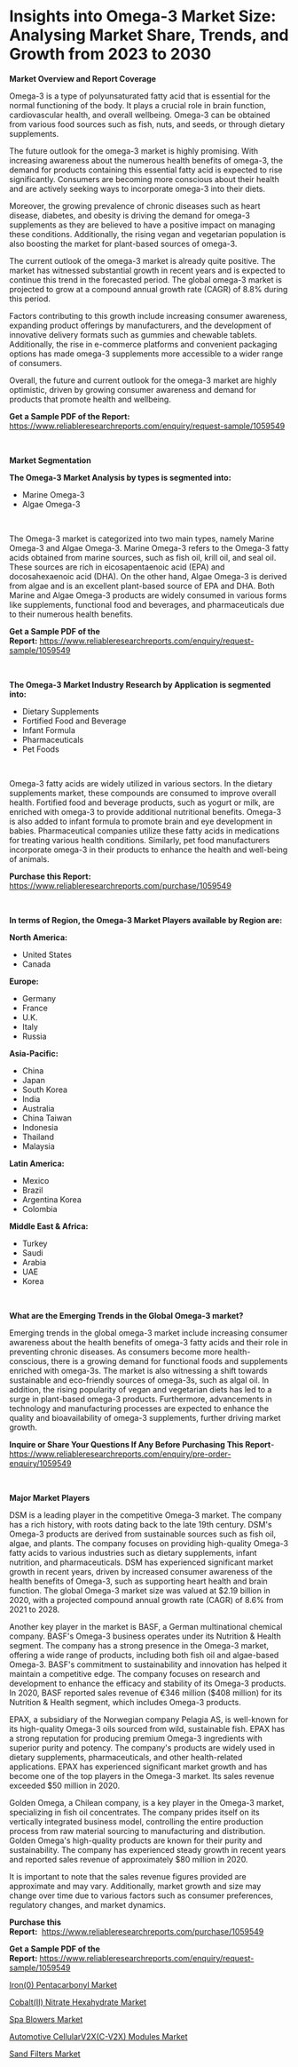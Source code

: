 <p><h1>Insights into Omega-3 Market Size: Analysing Market Share, Trends, and Growth from 2023 to 2030</h1></p><p><strong>Market Overview and Report Coverage</strong></p>
<p><p>Omega-3 is a type of polyunsaturated fatty acid that is essential for the normal functioning of the body. It plays a crucial role in brain function, cardiovascular health, and overall wellbeing. Omega-3 can be obtained from various food sources such as fish, nuts, and seeds, or through dietary supplements.</p><p>The future outlook for the omega-3 market is highly promising. With increasing awareness about the numerous health benefits of omega-3, the demand for products containing this essential fatty acid is expected to rise significantly. Consumers are becoming more conscious about their health and are actively seeking ways to incorporate omega-3 into their diets.</p><p>Moreover, the growing prevalence of chronic diseases such as heart disease, diabetes, and obesity is driving the demand for omega-3 supplements as they are believed to have a positive impact on managing these conditions. Additionally, the rising vegan and vegetarian population is also boosting the market for plant-based sources of omega-3.</p><p>The current outlook of the omega-3 market is already quite positive. The market has witnessed substantial growth in recent years and is expected to continue this trend in the forecasted period. The global omega-3 market is projected to grow at a compound annual growth rate (CAGR) of 8.8% during this period.</p><p>Factors contributing to this growth include increasing consumer awareness, expanding product offerings by manufacturers, and the development of innovative delivery formats such as gummies and chewable tablets. Additionally, the rise in e-commerce platforms and convenient packaging options has made omega-3 supplements more accessible to a wider range of consumers.</p><p>Overall, the future and current outlook for the omega-3 market are highly optimistic, driven by growing consumer awareness and demand for products that promote health and wellbeing.</p></p>
<p><strong>Get a Sample PDF of the Report:</strong> <a href="https://www.reliableresearchreports.com/enquiry/request-sample/1059549">https://www.reliableresearchreports.com/enquiry/request-sample/1059549</a></p>
<p>&nbsp;</p>
<p><strong>Market Segmentation</strong></p>
<p><strong>The Omega-3 Market Analysis by types is segmented into:</strong></p>
<p><ul><li>Marine Omega-3</li><li>Algae Omega-3</li></ul></p>
<p>&nbsp;</p>
<p><p>The Omega-3 market is categorized into two main types, namely Marine Omega-3 and Algae Omega-3. Marine Omega-3 refers to the Omega-3 fatty acids obtained from marine sources, such as fish oil, krill oil, and seal oil. These sources are rich in eicosapentaenoic acid (EPA) and docosahexaenoic acid (DHA). On the other hand, Algae Omega-3 is derived from algae and is an excellent plant-based source of EPA and DHA. Both Marine and Algae Omega-3 products are widely consumed in various forms like supplements, functional food and beverages, and pharmaceuticals due to their numerous health benefits.</p></p>
<p><strong>Get a Sample PDF of the Report:</strong>&nbsp;<a href="https://www.reliableresearchreports.com/enquiry/request-sample/1059549">https://www.reliableresearchreports.com/enquiry/request-sample/1059549</a></p>
<p>&nbsp;</p>
<p><strong>The Omega-3 Market Industry Research by Application is segmented into:</strong></p>
<p><ul><li>Dietary Supplements</li><li>Fortified Food and Beverage</li><li>Infant Formula</li><li>Pharmaceuticals</li><li>Pet Foods</li></ul></p>
<p>&nbsp;</p>
<p><p>Omega-3 fatty acids are widely utilized in various sectors. In the dietary supplements market, these compounds are consumed to improve overall health. Fortified food and beverage products, such as yogurt or milk, are enriched with omega-3 to provide additional nutritional benefits. Omega-3 is also added to infant formula to promote brain and eye development in babies. Pharmaceutical companies utilize these fatty acids in medications for treating various health conditions. Similarly, pet food manufacturers incorporate omega-3 in their products to enhance the health and well-being of animals.</p></p>
<p><strong>Purchase this Report:</strong>&nbsp; <a href="https://www.reliableresearchreports.com/purchase/1059549">https://www.reliableresearchreports.com/purchase/1059549</a></p>
<p>&nbsp;</p>
<p><strong>In terms of Region, the Omega-3 Market Players available by Region are:</strong></p>
<p>
    <p> <strong> North America: </strong>
        <ul>
            <li>United States</li>
            <li>Canada</li>
        </ul>
        </p> 
    <p> <strong> Europe: </strong>
        <ul>
            <li>Germany</li>
            <li>France</li>
            <li>U.K.</li>
            <li>Italy</li>
            <li>Russia</li>
        </ul>
        </p> 
    <p> <strong> Asia-Pacific: </strong>
        <ul>
            <li>China</li>
            <li>Japan</li>
            <li>South Korea</li>
            <li>India</li>
            <li>Australia</li>
            <li>China Taiwan</li>
            <li>Indonesia</li>
            <li>Thailand</li>
            <li>Malaysia</li>
        </ul>
        </p> 
    <p> <strong> Latin America: </strong>
        <ul>
            <li>Mexico</li>
            <li>Brazil</li>
            <li>Argentina Korea</li>
            <li>Colombia</li>
        </ul>
        </p> 
    <p> <strong> Middle East & Africa: </strong>
        <ul>
            <li>Turkey</li>
            <li>Saudi</li>
            <li>Arabia</li>
            <li>UAE</li>
            <li>Korea</li>
        </ul>
    </p>
    </p>
<p>&nbsp;</p>
<p><strong>What are the Emerging Trends in the Global Omega-3 market?</strong></p>
<p><p>Emerging trends in the global omega-3 market include increasing consumer awareness about the health benefits of omega-3 fatty acids and their role in preventing chronic diseases. As consumers become more health-conscious, there is a growing demand for functional foods and supplements enriched with omega-3s. The market is also witnessing a shift towards sustainable and eco-friendly sources of omega-3s, such as algal oil. In addition, the rising popularity of vegan and vegetarian diets has led to a surge in plant-based omega-3 products. Furthermore, advancements in technology and manufacturing processes are expected to enhance the quality and bioavailability of omega-3 supplements, further driving market growth.</p></p>
<p><strong>Inquire or Share Your Questions If Any Before Purchasing This Report</strong>- <a href="https://www.reliableresearchreports.com/enquiry/pre-order-enquiry/1059549">https://www.reliableresearchreports.com/enquiry/pre-order-enquiry/1059549</a></p>
<p>&nbsp;</p>
<p><strong>Major Market Players</strong></p>
<p><p>DSM is a leading player in the competitive Omega-3 market. The company has a rich history, with roots dating back to the late 19th century. DSM's Omega-3 products are derived from sustainable sources such as fish oil, algae, and plants. The company focuses on providing high-quality Omega-3 fatty acids to various industries such as dietary supplements, infant nutrition, and pharmaceuticals. DSM has experienced significant market growth in recent years, driven by increased consumer awareness of the health benefits of Omega-3, such as supporting heart health and brain function. The global Omega-3 market size was valued at $2.19 billion in 2020, with a projected compound annual growth rate (CAGR) of 8.6% from 2021 to 2028.</p><p>Another key player in the market is BASF, a German multinational chemical company. BASF's Omega-3 business operates under its Nutrition & Health segment. The company has a strong presence in the Omega-3 market, offering a wide range of products, including both fish oil and algae-based Omega-3. BASF's commitment to sustainability and innovation has helped it maintain a competitive edge. The company focuses on research and development to enhance the efficacy and stability of its Omega-3 products. In 2020, BASF reported sales revenue of €346 million ($408 million) for its Nutrition & Health segment, which includes Omega-3 products.</p><p>EPAX, a subsidiary of the Norwegian company Pelagia AS, is well-known for its high-quality Omega-3 oils sourced from wild, sustainable fish. EPAX has a strong reputation for producing premium Omega-3 ingredients with superior purity and potency. The company's products are widely used in dietary supplements, pharmaceuticals, and other health-related applications. EPAX has experienced significant market growth and has become one of the top players in the Omega-3 market. Its sales revenue exceeded $50 million in 2020.</p><p>Golden Omega, a Chilean company, is a key player in the Omega-3 market, specializing in fish oil concentrates. The company prides itself on its vertically integrated business model, controlling the entire production process from raw material sourcing to manufacturing and distribution. Golden Omega's high-quality products are known for their purity and sustainability. The company has experienced steady growth in recent years and reported sales revenue of approximately $80 million in 2020.</p><p>It is important to note that the sales revenue figures provided are approximate and may vary. Additionally, market growth and size may change over time due to various factors such as consumer preferences, regulatory changes, and market dynamics.</p></p>
<p><strong>Purchase this Report:</strong>&nbsp;&nbsp;<a href="https://www.reliableresearchreports.com/purchase/1059549">https://www.reliableresearchreports.com/purchase/1059549</a></p>
<p></p>
<p><strong>Get a Sample PDF of the Report:</strong>&nbsp;<a href="https://www.reliableresearchreports.com/enquiry/request-sample/1059549">https://www.reliableresearchreports.com/enquiry/request-sample/1059549</a></p>
<p><p><a href="https://www.linkedin.com/pulse/iron0-pentacarbonyl-market-insights-players-forecast-ro39e/">Iron(0) Pentacarbonyl Market</a></p><p><a href="https://www.linkedin.com/pulse/cobaltii-nitrate-hexahydrate-market-size-growth-forecast-bkdce/">Cobalt(II) Nitrate Hexahydrate Market</a></p><p><a href="https://medium.com/@jacks0866979/spa-blowers-market-size-growth-forecast-2023-2030-cd7660e931ab">Spa Blowers Market</a></p><p><a href="https://www.linkedin.com/pulse/automotive-cellularv2xc-v2x-modules-market-size-2023--lezae/">Automotive CellularV2X(C-V2X) Modules Market</a></p><p><a href="https://medium.com/@nilltanay7548659/sand-filters-market-size-growth-forecast-2023-2030-f14cbe7a94b0">Sand Filters Market</a></p></p>